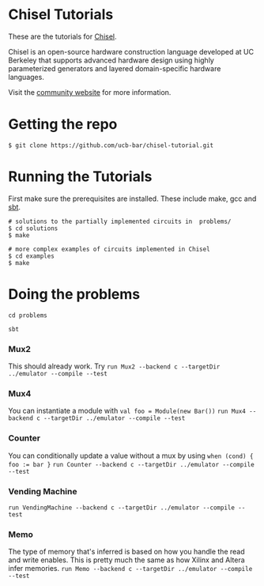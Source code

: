 Chisel Tutorials
================

These are the tutorials for [Chisel](https://github.com/ucb-bar/chisel).

Chisel is an open-source hardware construction language developed
at UC Berkeley that supports advanced hardware design using highly
parameterized generators and layered domain-specific hardware languages.

Visit the [community website](http://chisel.eecs.berkeley.edu/) for more
information.

Getting the repo
================

    $ git clone https://github.com/ucb-bar/chisel-tutorial.git

Running the Tutorials
=====================

First make sure the prerequisites are installed. These include make, gcc
and [sbt](http://www.scala-sbt.org/release/docs/Getting-Started/Setup.html).

    # solutions to the partially implemented circuits in  problems/
    $ cd solutions
    $ make

    # more complex examples of circuits implemented in Chisel
    $ cd examples
    $ make


Doing the problems
=====================
`cd problems`

`sbt`

### Mux2
This should already work. Try
`run Mux2 --backend c --targetDir ../emulator --compile --test`

### Mux4

You can instantiate a module with `val foo = Module(new Bar())`
`run Mux4 --backend c --targetDir ../emulator --compile --test`

### Counter
You can conditionally update a value without a mux by using `when (cond) { foo := bar }`
`run Counter --backend c --targetDir ../emulator --compile --test`

### Vending Machine
`run VendingMachine --backend c --targetDir ../emulator --compile --test`

### Memo
The type of memory that's inferred is based on how you handle the read and write enables. This is pretty much the same as how Xilinx and Altera infer memories.
`run Memo --backend c --targetDir ../emulator --compile --test`
